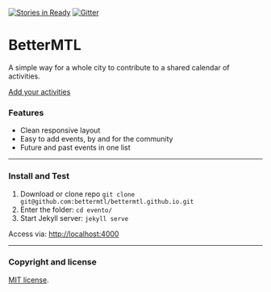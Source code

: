 [![Stories in Ready](https://badge.waffle.io/bettermtl/bettermtl.github.io.png?label=ready&title=Ready)](https://waffle.io/bettermtl/bettermtl.github.io)
[![Gitter](https://img.shields.io/gitter/room/nwjs/nw.js.svg?style=plastic)](https://gitter.im/bettermtl/general)

# BetterMTL

A simple way for a whole city to contribute to a shared calendar of activities.

[Add your activities](http://bettermtl.github.io/about/)


### Features
* Clean responsive layout
* Easy to add events, by and for the community
* Future and past events in one list

---

### Install and Test
1. Download or clone repo `git clone git@github.com:bettermtl/bettermtl.github.io.git`
2. Enter the folder: `cd evento/`
4. Start Jekyll server: `jekyll serve`

Access via: [http://localhost:4000](http://localhost:4000)

---

### Copyright and license

[MIT license](/LICENSE).
